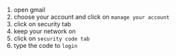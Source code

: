 1) open gmail
2) choose your account and click on `manage your account`
3) click on security tab
4) keep your network on
5) click on `security code tab`
6) type the code to `login`
